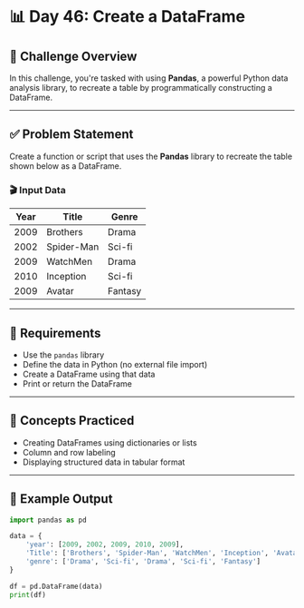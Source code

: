 # 📊 Day 46: Create a DataFrame

## 🔹 Challenge Overview

In this challenge, you're tasked with using **Pandas**, a powerful Python data analysis library, to recreate a table by programmatically constructing a DataFrame.

---

## ✅ Problem Statement

Create a function or script that uses the **Pandas** library to recreate the table shown below as a DataFrame.

### 🎬 Input Data

| Year | Title      | Genre   |
|------|------------|---------|
| 2009 | Brothers   | Drama   |
| 2002 | Spider-Man | Sci-fi  |
| 2009 | WatchMen   | Drama   |
| 2010 | Inception  | Sci-fi  |
| 2009 | Avatar     | Fantasy |

---

## 🧾 Requirements

- Use the `pandas` library
- Define the data in Python (no external file import)
- Create a DataFrame using that data
- Print or return the DataFrame

---

## 🧠 Concepts Practiced

- Creating DataFrames using dictionaries or lists
- Column and row labeling
- Displaying structured data in tabular format

---

## 🔧 Example Output

```python
import pandas as pd

data = {
    'year': [2009, 2002, 2009, 2010, 2009],
    'Title': ['Brothers', 'Spider-Man', 'WatchMen', 'Inception', 'Avatar'],
    'genre': ['Drama', 'Sci-fi', 'Drama', 'Sci-fi', 'Fantasy']
}

df = pd.DataFrame(data)
print(df)
